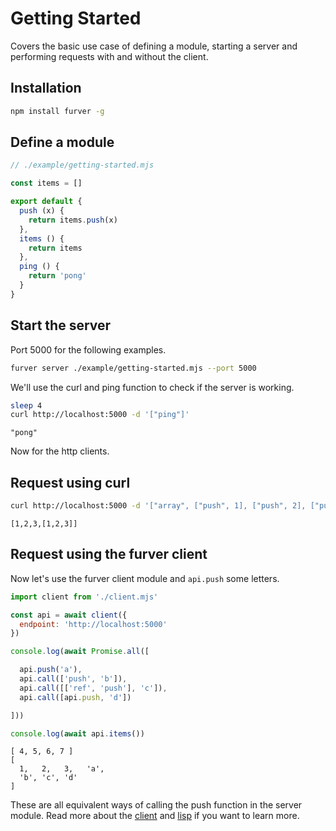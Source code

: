 # Getting Started

Covers the basic use case of defining a module, starting a server and
performing requests with and without the client.

## Installation

```bash
npm install furver -g
```

## Define a module

```javascript
// ./example/getting-started.mjs

const items = []

export default {
  push (x) {
    return items.push(x)
  },
  items () {
    return items
  },
  ping () {
    return 'pong'
  }
}
```

## Start the server

Port 5000 for the following examples.

```bash
furver server ./example/getting-started.mjs --port 5000
```

We'll use the curl and ping function to check if the server is working.

```bash
sleep 4
curl http://localhost:5000 -d '["ping"]'
```
```
"pong"
```

Now for the http clients.

## Request using curl


```bash
curl http://localhost:5000 -d '["array", ["push", 1], ["push", 2], ["push", 3], ["items"]]'
```
```
[1,2,3,[1,2,3]]
```

## Request using the furver client

Now let's use the furver client module and `api.push` some letters.

```javascript
import client from './client.mjs'

const api = await client({
  endpoint: 'http://localhost:5000'
})

console.log(await Promise.all([

  api.push('a'),
  api.call(['push', 'b']),
  api.call([['ref', 'push'], 'c']),
  api.call([api.push, 'd'])

]))

console.log(await api.items())
```
```
[ 4, 5, 6, 7 ]
[
  1,   2,   3,   'a',
  'b', 'c', 'd'
]
```

These are all equivalent ways of calling the push function in the server
module. Read more about the [client](./client.md) and [lisp](./lisp.md) if you
want to learn more.
